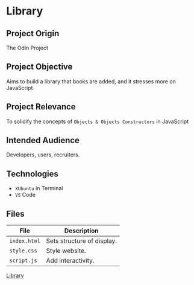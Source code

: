 # Library

## Project Origin
The Odin Project

## Project Objective
Aims to build a library that books are added, and it stresses more on JavaScript

## Project Relevance
To solidify the concepts of `Objects & Objects Constructors` in JavaScript

## Intended Audience
Developers, users, recruiters.

## Technologies
* `XUbuntu` in Terminal
* `VS` Code

## Files
| File | Description |
| - | - |
| `index.html` | Sets structure of display. |
| `style.css` | Style website. |
| `script.js` | Add interactivity. |

[Library](https://asdacosta.github.io/library/)
